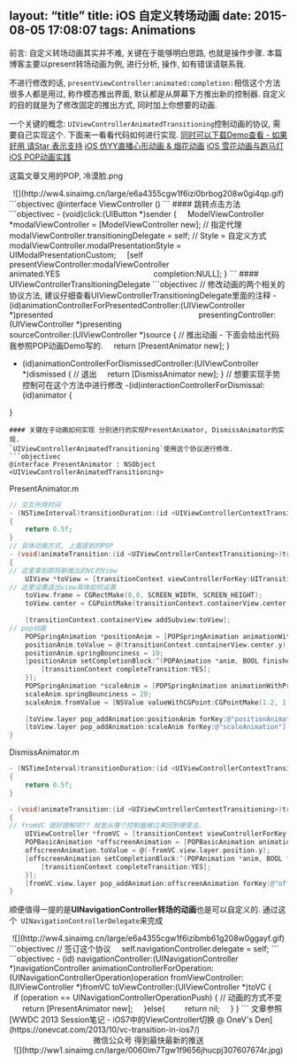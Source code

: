 layout: “title”
title: iOS 自定义转场动画
date: 2015-08-05 17:08:07
tags: Animations
---

前言: 自定义转场动画其实并不难, 关键在于能够明白思路, 也就是操作步骤. 本篇博客主要以present转场动画为例, 进行分析, 操作, 如有错误请联系我.
<!--more -->
不进行修改的话, `presentViewController:animated:completion:`相信这个方法很多人都是用过, 称作模态推出界面, 默认都是从屏幕下方推出新的控制器.
自定义的目的就是为了修改固定的推出方式, 同时加上你想要的动画.

一个关键的概念: `UIViewControllerAnimatedTransitioning`控制动画的协议, 需要自己实现这个. 下面来一看看代码如何进行实现. [同时可以下载Demo查看 - 如果好用 请Star 表示支持](https://github.com/summerxx27/XTAnimations)
[iOS 仿YY直播心形动画 & 烟花动画](http://www.jianshu.com/p/8d80998159c5)
[iOS 雪花动画与跑马灯](http://www.jianshu.com/p/4db578c4fc0f)
[iOS POP动画实践](http://www.jianshu.com/p/261d293579c1)

这篇文章又用的POP, 冷漠脸.png
<div align=center>
![](http://ww4.sinaimg.cn/large/e6a4355cgw1f6izi0brbog208w0gi4qp.gif)
</div>
```objectivec
@interface ViewController ()<UIViewControllerTransitioningDelegate>
```
#### 跳转点击方法
```objectivec
- (void)click:(UIButton *)sender
{
    ModelViewController *modalViewController = [ModelViewController new];
// 指定代理
    modalViewController.transitioningDelegate = self;
// Style = 自定义方式
    modalViewController.modalPresentationStyle = UIModalPresentationCustom;
    [self presentViewController:modalViewController
                                            animated:YES
                                          completion:NULL];
}
```
#### UIViewControllerTransitioningDelegate
```objectivec
// 修改动画的两个相关的协议方法, 建议仔细查看UIViewControllerTransitioningDelegate里面的注释
-(id<UIViewControllerAnimatedTransitioning>)animationControllerForPresentedController:(UIViewController *)presented
                                                                  presentingController:(UIViewController *)presenting
                                                                      sourceController:(UIViewController *)source
{
// 推出动画 - 下面会给出代码 我参照POP动画Demo写的.
    return [PresentAnimator new];
}

- (id<UIViewControllerAnimatedTransitioning>)animationControllerForDismissedController:(UIViewController *)dismissed
{
// 退出 
    return [DismissAnimator new];
}
// 想要实现手势控制可在这个方法中进行修改
-(id<UIViewControllerInteractiveTransitioning>)interactionControllerForDismissal:(id<UIViewControllerAnimatedTransitioning>)animator {

}
```
#### 关键在于动画如何实现 分别进行的实现PresentAnimator, DismissAnimator的实现.
`UIViewControllerAnimatedTransitioning`使用这个协议进行修改.
```objectivec
@interface PresentAnimator : NSObject <UIViewControllerAnimatedTransitioning>
```
PresentAnimator.m
```objectivec
// 交互所用时间
- (NSTimeInterval)transitionDuration:(id <UIViewControllerContextTransitioning>)transitionContext
{
    return 0.5f;
}
// 具体动画方式, 上面提到的POP
- (void)animateTransition:(id <UIViewControllerContextTransitioning>)transitionContext
{
// 这里拿到即将新推出的VC的View
    UIView *toView = [transitionContext viewControllerForKey:UITransitionContextToViewControllerKey].view;
// 这里设置退出view具体如何设置
    toView.frame = CGRectMake(0,0, SCREEN_WIDTH, SCREEN_HEIGHT);
    toView.center = CGPointMake(transitionContext.containerView.center.x, -transitionContext.containerView.center.y);
    
    [transitionContext.containerView addSubview:toView];
// pop动画 
    POPSpringAnimation *positionAnim = [POPSpringAnimation animationWithPropertyNamed:kPOPLayerPositionY];
    positionAnim.toValue = @(transitionContext.containerView.center.y);
    positionAnim.springBounciness = 10;
    [positionAnim setCompletionBlock:^(POPAnimation *anim, BOOL finished) {
        [transitionContext completeTransition:YES];
    }];
    POPSpringAnimation *scaleAnim = [POPSpringAnimation animationWithPropertyNamed:kPOPLayerScaleXY];
    scaleAnim.springBounciness = 20;
    scaleAnim.fromValue = [NSValue valueWithCGPoint:CGPointMake(1.2, 1.4)];
    
    [toView.layer pop_addAnimation:positionAnim forKey:@"positionAnimation"];
    [toView.layer pop_addAnimation:scaleAnim forKey:@"scaleAnimation"];
}
```
DismissAnimator.m
```objectivec
- (NSTimeInterval)transitionDuration:(id <UIViewControllerContextTransitioning>)transitionContext
{
    return 0.5f;
}

- (void)animateTransition:(id <UIViewControllerContextTransitioning>)transitionContext
{
// fromVC 很好理解吧?? 就是从哪个控制器推过来回到哪里去.
    UIViewController *fromVC = [transitionContext viewControllerForKey:UITransitionContextFromViewControllerKey];
    POPBasicAnimation *offscreenAnimation = [POPBasicAnimation animationWithPropertyNamed:kPOPLayerPositionY];
    offscreenAnimation.toValue = @(-fromVC.view.layer.position.y);
    [offscreenAnimation setCompletionBlock:^(POPAnimation *anim, BOOL finished) {
        [transitionContext completeTransition:YES];
    }];
    [fromVC.view.layer pop_addAnimation:offscreenAnimation forKey:@"offscreenAnimation"];
}
```
顺便值得一提的是**UINavigationController转场的动画**也是可以自定义的. 通过这个`
UINavigationControllerDelegate`来完成
<div align=center>
![](http://ww4.sinaimg.cn/large/e6a4355cgw1f6izibmb61g208w0ggayf.gif)
</div>
```objectivec
// 签订这个协议
    self.navigationController.delegate = self;
```
```objectivec
- (id<UIViewControllerAnimatedTransitioning>) navigationController:(UINavigationController *)navigationController animationControllerForOperation:(UINavigationControllerOperation)operation fromViewController:(UIViewController *)fromVC toViewController:(UIViewController *)toVC
{
    
    if (operation == UINavigationControllerOperationPush) {
// 动画的方式不变
        return [PresentAnimator new];
    }else{
        return nil;
    }
}
```
文章参照 [WWDC 2013 Session笔记 - iOS7中的ViewController切换 @ OneV's Den](https://onevcat.com/2013/10/vc-transition-in-ios7/)

<div align=center>
微信公众号 得到最快最新的推送
</div>

<div align=center>
![](http://ww1.sinaimg.cn/large/0060lm7Tgw1f9656jhucpj307607674r.jpg)
</div>
